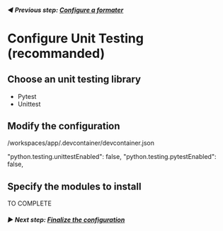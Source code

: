 ######  **◀️ Previous step: [Configure a formater](./02-configure-a-formatter.md)**

# Configure Unit Testing (recommanded)

## Choose an unit testing library

- Pytest
- Unittest

## Modify the configuration

/workspaces/app/.devcontainer/devcontainer.json

"python.testing.unittestEnabled": false,
"python.testing.pytestEnabled": false,

## Specify the modules to install

TO COMPLETE

###### **▶ Next step: [Finalize the configuration](./99-configure-end.md)**
